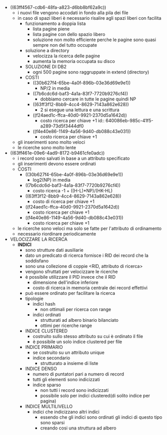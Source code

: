 - ((63ff4567-cdb6-48fa-a823-d6bb8bf62a9c))
	- i nuovi file vengono accodati in fondo alla pila dei file
	- in caso di spazi liberi è necessario risalire agli spazi liberi con facilita
		- funzionamento a doppia lista
			- lista pagine piene
			- lista pagine con dello spazio libero
			- soluzione non molto efficiente perche le pagine sono quasi sempre non del tutto occupate
		- soluzione a directory
			- velocizza la ricerca delle pagine
			- aumenta la memoria occupata su disco
		- SOLUZIONE DI DB2
			- ogni 500 pagine sono raggruppate in extend (directory)
		- COSTI
			- ((30b627f4-65be-4a0f-896b-03e36d69e9e1))
				- NP/2 in media
			- ((7b6cdc6d-baf3-4a1a-83f7-7720b9276cf4))
				- dobbiamo cercare in tutte le pagine quindi NP
			- ((63ff3f12-8bb9-4cc4-8629-7143a862e628))
				- 2 si esegue una lettura e una scrittura
			- ((f24aed1c-ffca-40d0-9921-2370d5a1642d))
				- costo ricerca per chiave +1
				  id:: 640086eb-985c-41f5-a289-73d5f3444df0
			- ((f4e40e86-1149-4a56-9d40-db088c43e031))
				- costo ricerca per chiave +1
	- gli inserimenti sono molto veloci
	- le ricerche sono molto lente
- ((63ff461e-09e6-4ad9-8172-b9461cfe0adc))
	- i record sono salvati in base a un attributo specificato
	- gli inserimenti devono essere ordinati
	- COSTI
		- ((30b627f4-65be-4a0f-896b-03e36d69e9e1))
			- log2(NP) in media
		- ((7b6cdc6d-baf3-4a1a-83f7-7720b9276cf4))
			- costo ricerca -1 + ((H-L)*NP)/(HK-HL)
		- ((63ff3f12-8bb9-4cc4-8629-7143a862e628))
			- costo di ricerca per chiave +1
		- ((f24aed1c-ffca-40d0-9921-2370d5a1642d))
			- costo ricerca per chiave +1
		- ((f4e40e86-1149-4a56-9d40-db088c43e031))
			- costo ricerca per chiave +1
	- le ricerche sono veloci ma solo se fatte per l'attributo di ordinamento
	- necessario riordinare periodicamente
- VELOCIZZARE LA RICERCA
	- **INDICI**
		- sono strutture dati ausiliarie
		- dato un predicato di ricerca fornisce i RID dei record che la soddisfano
		- sono una collezione di coppie <RID, attributo di ricerca>
		- vengono sfruttati per velocizzare le ricerche
		- è possibile utilizzare il PID invece che il RID
			- dimensione dell'indice inferiore
			- costo di ricerca in memoria centrale dei record effettivi
		- può essere ordinato per facilitare la ricerca
		- tipologie
			- indici hash
				- non ottimali per ricerca con range
			- indici ordinati
				- strutturati ad albero binario bilanciato
				- ottimi per ricerche range
		- INDICE CLUSTERED
			- costruito sullo stesso attributo su cui è ordinato il file
			- è possibile un solo indice clustered per file
		- INDICE PRIMARIO
			- se costruito su un attributo unique
			- indice secondario
				- strutturato a insieme di liste
		- INDICE DENSO
			- numero di puntatori pari a numero di record
			- tutti gli elementi sono indicizzati
			- indice sparso
				- non tutti  i record sono indicizzati
				- possibile solo per indici clustered(di solito indice per pagina)
		- INDICE MULTILIVELLO
			- indici che indicizzano altri indici
				- essendo che gli indici sono ordinati gli indici di questo tipo sono sparsi
				- creando cosi una struttura ad albero